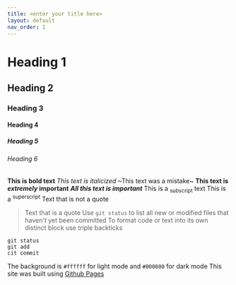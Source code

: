 ```yaml
---
title: <enter your title here>
layout: default
nav_order: 1
---
```

# Heading 1
## Heading 2
### Heading 3
#### Heading 4
##### Heading 5
###### Heading 6
**This is bold text**
_This text is italicized_
~This text was a mistake~
**This text is _extremely_ important**
***All this text is important***
This is a <sub>subscript</sub> text
This is a <sup>superscript</sup>
Text that is not a quote
>Text that is a quote
Use `git status` to list all new or modified files that haven't yet been committed
To format code or text into its own distinct block use triple backticks
```
git status
git add
cit commit
```
The background is `#ffffff` for light mode and `#000000` for dark mode
This site was built using [Github Pages](https://pages.github.com/)

